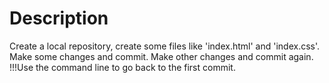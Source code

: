 # Description
Create a local repository, create some files like 'index.html' and 'index.css'.
Make some changes and commit. Make other changes and commit again. 
!!!Use the command line to go back to the first commit.